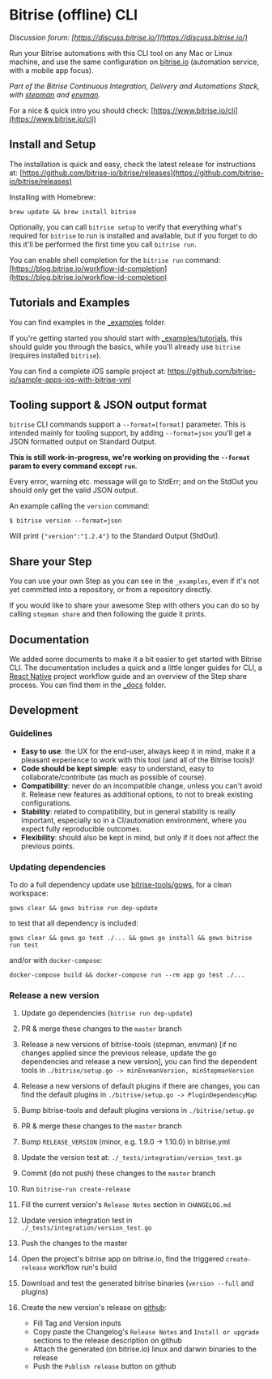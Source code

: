 # Bitrise (offline) CLI

_Discussion forum: [https://discuss.bitrise.io/](https://discuss.bitrise.io/)_

Run your Bitrise automations with this CLI tool on any Mac or Linux machine, and use the same configuration on
[bitrise.io](https://www.bitrise.io) (automation service, with a mobile app focus).

_Part of the Bitrise Continuous Integration, Delivery and Automations Stack,
with [stepman](https://github.com/bitrise-io/stepman) and [envman](https://github.com/bitrise-io/envman)._

For a nice & quick intro you should check: [https://www.bitrise.io/cli](https://www.bitrise.io/cli)

## Install and Setup

The installation is quick and easy, check the latest release for instructions at: [https://github.com/bitrise-io/bitrise/releases](https://github.com/bitrise-io/bitrise/releases)

Installing with Homebrew:

`brew update && brew install bitrise`

Optionally, you can call `bitrise setup` to verify that everything what's required for `bitrise` to run
is installed and available, but if you forget to do this it'll be performed the first
time you call `bitrise run`.

You can enable shell completion for the `bitrise run` command: [https://blog.bitrise.io/workflow-id-completion](https://blog.bitrise.io/workflow-id-completion)

## Tutorials and Examples

You can find examples in the [\_examples](https://github.com/bitrise-io/bitrise/tree/master/_examples) folder.

If you're getting started you should start with [\_examples/tutorials](https://github.com/bitrise-io/bitrise/tree/master/_examples/tutorials),
this should guide you through the basics, while you'll already use `bitrise` (requires installed `bitrise`).

You can find a complete iOS sample project at: https://github.com/bitrise-io/sample-apps-ios-with-bitrise-yml

## Tooling support & JSON output format

`bitrise` CLI commands support a `--format=[format]` parameter.
This is intended mainly for tooling support, by adding `--format=json` you'll
get a JSON formatted output on Standard Output.

**This is still work-in-progress, we're working on providing
the `--format` param to every command except `run`**.

Every error, warning etc. message will go to StdErr; and on the StdOut
you should only get the valid JSON output.

An example calling the `version` command:

`$ bitrise version --format=json`

Will print `{"version":"1.2.4"}` to the Standard Output (StdOut).

## Share your Step

You can use your own Step as you can see in the `_examples`, even if it's
not yet committed into a repository, or from a repository directly.

If you would like to share your awesome Step with others
you can do so by calling `stepman share` and then following the
guide it prints.

## Documentation

We added some documents to make it a bit easier to get started with Bitrise CLI. The documentation includes a quick and a little longer guides for CLI, a [React Native](http://facebook.github.io/react-native/) project workflow guide and an overview of the Step share process. You can find them in the [\_docs](/_docs/) folder.

## Development

### Guidelines

* **Easy to use**: the UX for the end-user, always keep it in mind, make it a pleasant experience to work with this tool (and all of the Bitrise tools)!
* **Code should be kept simple**: easy to understand, easy to collaborate/contribute (as much as possible of course).
* **Compatibility**: never do an incompatible change, unless you can't avoid it. Release new features as additional options, to not to break existing configurations.
* **Stability**: related to compatibility, but in general stability is really important, especially so in a CI/automation environment, where you expect fully reproducible outcomes.
* **Flexibility**: should also be kept in mind, but only if it does not affect the previous points.

### Updating dependencies

To do a full dependency update use [bitrise-tools/gows](https://github.com/bitrise-tools/gows),
for a clean workspace:

```
gows clear && gows bitrise run dep-update
```

to test that all dependency is included:

```
gows clear && gows go test ./... && gows go install && gows bitrise run test
```

and/or with `docker-compose`:

```
docker-compose build && docker-compose run --rm app go test ./...
```

### Release a new version

1. Update go dependencies (`bitrise run dep-update`)
1. PR & merge these changes to the `master` branch
1. Release a new versions of bitrise-tools (stepman, envman) [if no changes applied since the previous release, update the go dependencies and release a new version], you can find the dependent tools in `./bitrise/setup.go -> minEnvmanVersion, minStepmanVersion`
1. Release a new versions of default plugins if there are changes, you can find the default plugins in `./bitrise/setup.go -> PluginDependencyMap`
1. Bump bitrise-tools and default plugins versions in `./bitrise/setup.go`
1. PR & merge these changes to the `master` branch
1. Bump `RELEASE_VERSION` (minor, e.g. 1.9.0 -> 1.10.0) in bitrise.yml
1. Update the version test at: `./_tests/integration/version_test.go`
1. Commit (do not push) these changes to the `master` branch
1. Run `bitrise-run create-release`
1. Fill the current version's `Release Notes` section in `CHANGELOG.md`
1. Update version integration test in `./_tests/integration/version_test.go`
1. Push the changes to the master
1. Open the project's bitrise app on bitrise.io, find the triggered `create-release` workflow run's build
1. Download and test the generated bitrise binaries (`version --full` and plugins)
1. Create the new version's release on [github](https://github.com/bitrise-io/bitrise/releases/new):

   * Fill Tag and Version inputs
   * Copy paste the Changelog's `Release Notes` and `Install or upgrade` sections to the release description on github
   * Attach the generated (on bitrise.io) linux and darwin binaries to the release
   * Push the `Publish release` button on github
